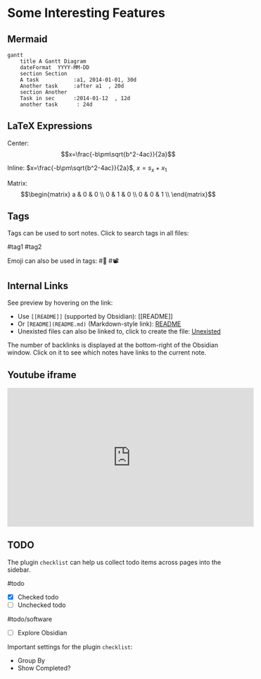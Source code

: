 # Some Interesting Features

## Mermaid

```mermaid
gantt
    title A Gantt Diagram
    dateFormat  YYYY-MM-DD
    section Section
    A task           :a1, 2014-01-01, 30d
    Another task     :after a1  , 20d
    section Another
    Task in sec      :2014-01-12  , 12d
    another task      : 24d
```

## LaTeX Expressions

Center: $$x=\frac{-b\pm\sqrt{b^2-4ac}}{2a}$$

Inline: $x=\frac{-b\pm\sqrt{b^2-4ac}}{2a}$, $x=s_x + x_1$

Matrix:
$$\begin{matrix}
a & 0 & 0 \\
0 & 1 & 0 \\
0 & 0 & 1 \\
\end{matrix}$$

## Tags

Tags can be used to sort notes. Click to search tags in all files:

#tag1 #tag2

Emoji can also be used in tags: #🌲 #📽️

## Internal Links

See preview by hovering on the link:

- Use `[[README]]` (supported by Obsidian): [[README]]
- Or `[README](README.md)` (Markdown-style link): [README](README.md)
- Unexisted files can also be linked to, click to create the file: [Unexisted](Unexisted.md)

The number of backlinks is displayed at the bottom-right of the Obsidian window. Click on it to see which notes have links to the current note.


## Youtube iframe

<center>
	<iframe width="560" height="315" src="https://www.youtube.com/embed/Ewhfok91AdE" frameborder="0" allow="accelerometer; autoplay; encrypted-media; gyroscope; picture-in-picture" allowfullscreen></iframe>
</center>


## TODO
The plugin `checklist` can help us collect todo items across pages into the sidebar.

#todo 
- [x] Checked todo
- [ ] Unchecked todo

#todo/software
- [ ] Explore Obsidian

Important settings for the plugin `checklist`:
- Group By
- Show Completed?